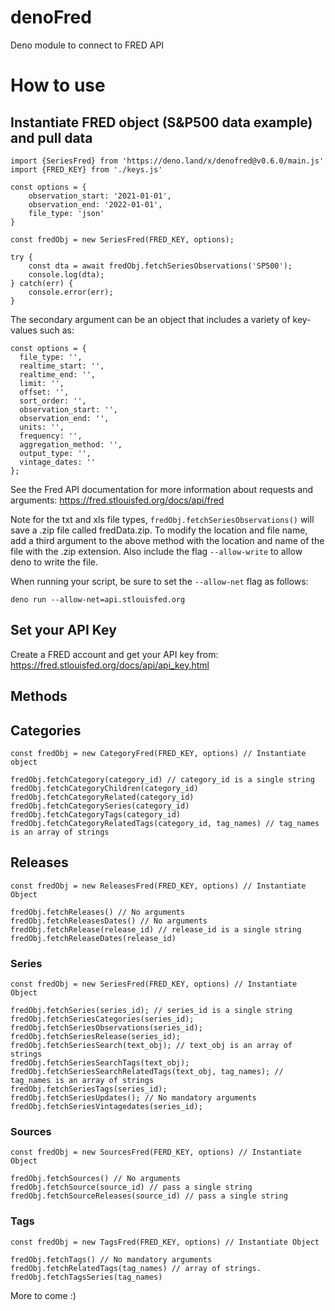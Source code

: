 # denoFred
Deno module to connect to FRED API

# How to use

## Instantiate FRED object (S&P500 data example) and pull data

```
import {SeriesFred} from 'https://deno.land/x/denofred@v0.6.0/main.js'
import {FRED_KEY} from './keys.js'

const options = {
    observation_start: '2021-01-01',
    observation_end: '2022-01-01',
    file_type: 'json'
}

const fredObj = new SeriesFred(FRED_KEY, options);

try {
    const dta = await fredObj.fetchSeriesObservations('SP500');
    console.log(dta);
} catch(err) {
    console.error(err);
}
```

The secondary argument can be an object that includes a variety of key-values such as:

```
const options = {
  file_type: '',
  realtime_start: '',
  realtime_end: '',
  limit: '',
  offset: '',
  sort_order: '',
  observation_start: '',
  observation_end: '',
  units: '',
  frequency: '',
  aggregation_method: '',
  output_type: '',
  vintage_dates: ''
};
```

See the Fred API documentation for more information about requests and arguments: https://fred.stlouisfed.org/docs/api/fred

Note for the txt and xls file types, ```fredObj.fetchSeriesObservations()``` will save a .zip file called fredData.zip. To modify the location and file name, add a third argument to the above method with the location and name of the file with the .zip extension. Also include the flag ```--allow-write``` to allow deno to write the file.

When running your script, be sure to set the ```--allow-net``` flag as follows:

```
deno run --allow-net=api.stlouisfed.org
```

## Set your API Key
Create a FRED account and get your API key from: https://fred.stlouisfed.org/docs/api/api_key.html

## Methods

## Categories

```
const fredObj = new CategoryFred(FRED_KEY, options) // Instantiate object

fredObj.fetchCategory(category_id) // category_id is a single string
fredObj.fetchCategoryChildren(category_id)
fredObj.fetchCategoryRelated(category_id)
fredObj.fetchCategorySeries(category_id)
fredObj.fetchCategoryTags(category_id)
fredObj.fetchCategoryRelatedTags(category_id, tag_names) // tag_names is an array of strings
```

## Releases

```
const fredObj = new ReleasesFred(FRED_KEY, options) // Instantiate Object

fredObj.fetchReleases() // No arguments
fredObj.fetchReleasesDates() // No arguments
fredObj.fetchRelease(release_id) // release_id is a single string
fredObj.fetchReleaseDates(release_id)
```

### Series

```
const fredObj = new SeriesFred(FRED_KEY, options) // Instantiate Object

fredObj.fetchSeries(series_id); // series_id is a single string
fredObj.fetchSeriesCategories(series_id);
fredObj.fetchSeriesObservations(series_id);
fredObj.fetchSeriesRelease(series_id);
fredObj.fetchSeriesSearch(text_obj); // text_obj is an array of strings
fredObj.fetchSeriesSearchTags(text_obj);
fredObj.fetchSeriesSearchRelatedTags(text_obj, tag_names); // tag_names is an array of strings
fredObj.fetchSeriesTags(series_id);
fredObj.fetchSeriesUpdates(); // No mandatory arguments
fredObj.fetchSeriesVintagedates(series_id);
```

### Sources

```
const fredObj = new SourcesFred(FERD_KEY, options) // Instantiate Object

fredObj.fetchSources() // No arguments
fredObj.fetchSource(source_id) // pass a single string
fredObj.fetchSourceReleases(source_id) // pass a single string
```

### Tags

```
const fredObj = new TagsFred(FRED_KEY, options) // Instantiate Object

fredObj.fetchTags() // No mandatory arguments
fredObj.fetchRelatedTags(tag_names) // array of strings.
fredObj.fetchTagsSeries(tag_names)
```

More to come :)